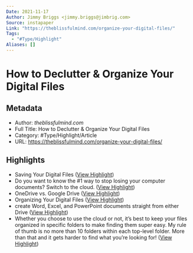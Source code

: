 ```yaml
---
Date: 2021-11-17
Author: Jimmy Briggs <jimmy.briggs@jimbrig.com>
Source: instapaper
Link: "https://theblissfulmind.com/organize-your-digital-files/"
Tags:
  - "#Type/Highlight"
Aliases: []
---
```


# How to Declutter & Organize Your Digital Files

## Metadata

* Author: *theblissfulmind.com*
* Full Title: How to Declutter & Organize Your Digital Files
* Category: #Type/Highlight/Article
* URL: https://theblissfulmind.com/organize-your-digital-files/

## Highlights

* Saving Your Digital Files ([View Highlight](https://instapaper.com/read/1322162567/14379808))
* Do you want to know the #1 way to stop losing your computer documents? Switch to the cloud. ([View Highlight](https://instapaper.com/read/1322162567/14379810))
* OneDrive vs. Google Drive ([View Highlight](https://instapaper.com/read/1322162567/14379832))
* Organizing Your Digital Files ([View Highlight](https://instapaper.com/read/1322162567/14379838))
* create Word, Excel, and PowerPoint documents straight from either Drive ([View Highlight](https://instapaper.com/read/1322162567/14379841))
* Whether you choose to use the cloud or not, it’s best to keep your files organized in specific folders to make finding them super easy. My rule of thumb is no more than 10 folders within each top-level folder. More than that and it gets harder to find what you’re looking for! ([View Highlight](https://instapaper.com/read/1322162567/14379845))
